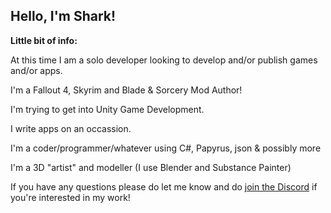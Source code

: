 ## Hello, I'm Shark!

**Little bit of info:**

At this time I am a solo developer looking to develop and/or publish games and/or apps. 

I'm a Fallout 4, Skyrim and Blade & Sorcery Mod Author!

I'm trying to get into Unity Game Development.

I write apps on an occassion.

I'm a coder/programmer/whatever using C#, Papyrus, json & possibly more

I'm a 3D "artist" and modeller (I use Blender and Substance Painter)


If you have any questions please do let me know and do [join the Discord](https://discord.gg/rqtzxrQACk) if you're interested in my work!
<!--

-->
